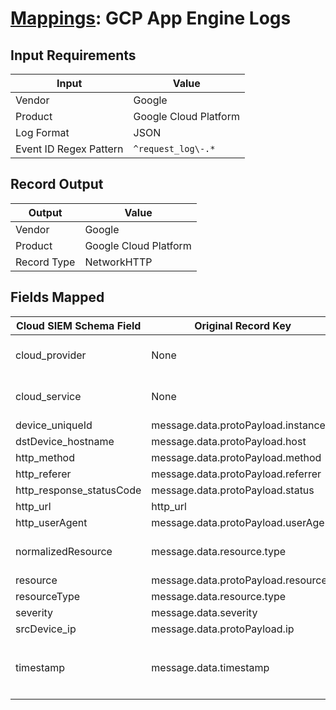 # [Mappings](README.md): GCP App Engine Logs

## Input Requirements

|Input|Value|
|-----|-----|
|Vendor|Google|
|Product|Google Cloud Platform|
|Log Format|JSON|
|Event ID Regex Pattern|`^request_log\-.*`|

## Record Output

|Output|Value|
|------|-----|
|Vendor|Google|
|Product|Google Cloud Platform|
|Record Type|NetworkHTTP|

## Fields Mapped

|Cloud SIEM Schema Field|Original Record Key|Notes|
|-----------------------|-------------------|-----|
|cloud_provider|None|The static text `GCP` is populated in this schema field.|
|cloud_service|None|The static text `App Engine` is populated in this schema field.|
|device_uniqueId|message.data.protoPayload.instanceId||
|dstDevice_hostname|message.data.protoPayload.host||
|http_method|message.data.protoPayload.method||
|http_referer|message.data.protoPayload.referrer||
|http_response_statusCode|message.data.protoPayload.status||
|http_url|http_url||
|http_userAgent|message.data.protoPayload.userAgent||
|normalizedResource|message.data.resource.type|This is a lookup field. More info to come in the catalog later...|
|resource|message.data.protoPayload.resource||
|resourceType|message.data.resource.type||
|severity|message.data.severity||
|srcDevice_ip|message.data.protoPayload.ip||
|timestamp|message.data.timestamp|We expect the orginal record value of `message.data.timestamp` is in the format `yyyy-MM-dd'T'HH:mm:ss`|

